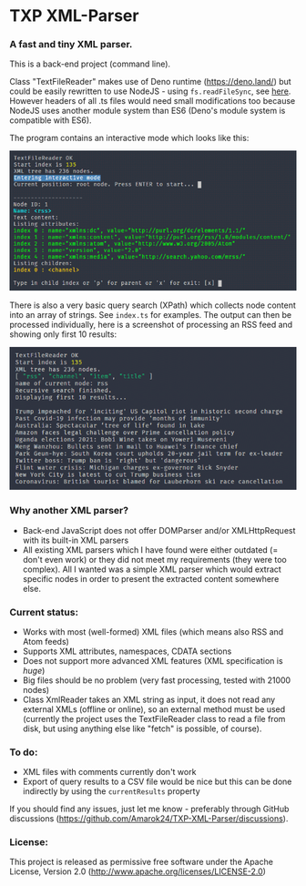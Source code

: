 # TXP XML-Parser

### A fast and tiny XML parser.

This is a back-end project (command line).

Class "TextFileReader" makes use of Deno runtime (https://deno.land/) but could be easily rewritten to use NodeJS - using `fs.readFileSync`, see [here](https://nodejs.dev/learn/reading-files-with-nodejs). However headers of all .ts files would need small modifications too because NodeJS uses another module system than ES6 (Deno's module system is compatible with ES6).

The program contains an interactive mode which looks like this:

![Preview of interactive mode](./interactive-mode.png)

There is also a very basic query search (XPath) which collects node content into an array of strings.
See `index.ts` for examples. The output can then be processed individually, here is a screenshot of processing an RSS feed and showing only first 10 results:

![Preview of XPath query](./query-mode.png)


### Why another XML parser?
- Back-end JavaScript does not offer DOMParser and/or XMLHttpRequest with its built-in XML parsers
- All existing XML parsers which I have found were either outdated (= don't even work) or they did not meet my requirements (they were too complex). All I wanted was a simple XML parser which would extract specific nodes in order to present the extracted content somewhere else.

### Current status:
- Works with most (well-formed) XML files (which means also RSS and Atom feeds)
- Supports XML attributes, namespaces, CDATA sections
- Does not support more advanced XML features (XML specification is _huge_)
- Big files should be no problem (very fast processing, tested with 21000 nodes)
- Class XmlReader takes an XML string as input, it does not read any external XMLs (offline or online), so an external method must be used (currently the project uses the TextFileReader class to read a file from disk, but using anything else like "fetch" is possible, of course).

### To do:
- XML files with comments currently don't work
- Export of query results to a CSV file would be nice but this can be done indirectly by using the `currentResults` property

If you should find any issues, just let me know - preferably through GitHub discussions (https://github.com/Amarok24/TXP-XML-Parser/discussions).

### License:
This project is released as permissive free software under the Apache License, Version 2.0 (http://www.apache.org/licenses/LICENSE-2.0)
